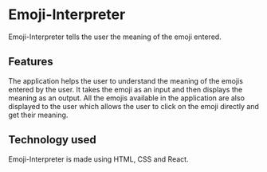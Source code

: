 # Emoji-Interpreter
Emoji-Interpreter tells the user the meaning of the emoji entered.

## Features
The application helps the user to understand the meaning of the emojis entered by the user. It takes the emoji as an input and then displays the meaning as an output. All the emojis available in the application are also displayed to the user which allows the user to click on the emoji directly and get their meaning.

## Technology used

Emoji-Interpreter is made using HTML, CSS and React. 
